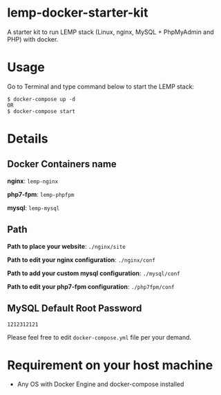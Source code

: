 # lemp-docker-starter-kit

A starter kit to run LEMP stack (Linux, nginx, MySQL + PhpMyAdmin and PHP) with docker.

# Usage

Go to Terminal and type command below to start the LEMP stack:

```
$ docker-compose up -d
OR
$ docker-compose start
```

# Details

## Docker Containers name

**nginx**: `lemp-nginx`

**php7-fpm**: `lemp-phpfpm`

**mysql**: `lemp-mysql`

## Path

**Path to place your website**: `./nginx/site`

**Path to edit your nginx configuration**: `./nginx/conf`

**Path to add your custom mysql configuration**: `./mysql/conf`

**Path to edit your php7-fpm configuration**: `./php7fpm/conf`

## MySQL Default Root Password

`1212312121`

Please feel free to edit `docker-compose.yml` file per your demand.

# Requirement on your host machine

- Any OS with Docker Engine and docker-compose installed
